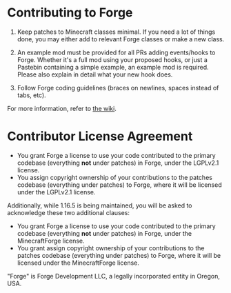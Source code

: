 Contributing to Forge
=====================

1) Keep patches to Minecraft classes minimal. If you need a lot of things done, you may either add to relevant Forge classes or make a new class.

2) An example mod must be provided for all PRs adding events/hooks to Forge. Whether it's a full mod using your proposed hooks, or just a Pastebin containing a simple example, an example mod is required. Please also explain in detail what your new hook does.

3) Follow Forge coding guidelines (braces on newlines, spaces instead of tabs, etc).

For more information, refer to [the wiki](https://github.com/MinecraftForge/MinecraftForge/wiki/If-you-want-to-contribute-to-Forge).


Contributor License Agreement
=============================
- You grant Forge a license to use your code contributed to the primary codebase (everything **not** under patches) in Forge, under the LGPLv2.1 license.
- You assign copyright ownership of your contributions to the patches codebase (everything under patches) to Forge, where it will be licensed under the LGPLv2.1 license.

Additionally, while 1.16.5 is being maintained, you will be asked to acknowledge these two additional clauses:
- You grant Forge a license to use your code contributed to the primary codebase (everything **not** under patches) in Forge, under the MinecraftForge license.
- You grant assign copyright ownership of your contributions to the patches codebase (everything under patches) to Forge, where it will be licensed under the MinecraftForge license.

"Forge" is Forge Development LLC, a legally incorporated entity in Oregon, USA.
